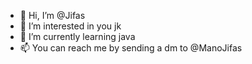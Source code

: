- 👋 Hi, I’m @Jifas
- 👀 I’m interested in you  jk
- 🌱 I’m currently learning java
- 📫 You can reach me by sending a dm to @ManoJifas

<!---
Jifas/Jifas is a ✨ special ✨ repository because its `README.md` (this file) appears on your GitHub profile.
You can click the Preview link to take a look at your changes.
--->
